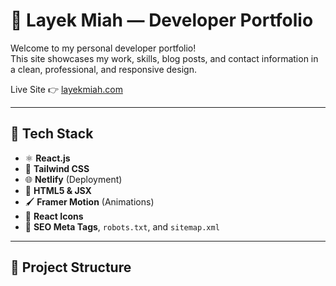 




# 💼 Layek Miah — Developer Portfolio

Welcome to my personal developer portfolio!  
This site showcases my work, skills, blog posts, and contact information in a clean, professional, and responsive design.

Live Site 👉 [layekmiah.com](https://layekmiah.com)

---

## 🚀 Tech Stack

- ⚛️ **React.js**
- 🎨 **Tailwind CSS**
- 🌐 **Netlify** (Deployment)
- 📄 **HTML5 & JSX**
- 🖌️ **Framer Motion** (Animations)
- 🧠 **React Icons**
- 🔎 **SEO Meta Tags**, `robots.txt`, and `sitemap.xml`

---

## 📁 Project Structure

